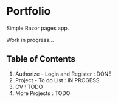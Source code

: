 # Portfolio

Simple Razor pages app.

Work in progress...

## Table of Contents
1. Authorize - Login and Register : DONE
2. Project - To do List : IN PROGESS
3. CV : TODO 
4. More Projects : TODO
